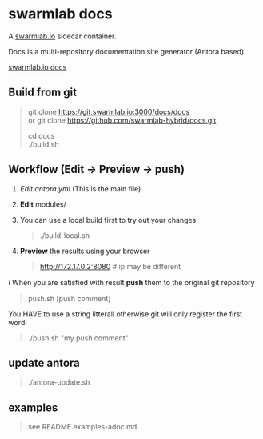 # swarmlab docs

A [swarmlab.io](http://www.swarmlab.io) sidecar container.

Docs is a multi-repository documentation site generator (Antora based)

[swarmlab.io docs](http://docs.swarmlab.io/SwarmLab-HowTos/swarmlab/docs/swarmlab/docs/index.html)

## Build from git

> git clone https://git.swarmlab.io:3000/docs/docs  
> or 
> git clone https://github.com/swarmlab-hybrid/docs.git 
>
> cd docs  
> ./build.sh  
>
>

## Workflow (Edit -> Preview -> push)

1. *Edit antora.yml* (This is the main file)

2. **Edit** modules/

3. You can use a local build first to try out your changes

    >
    > ./build-local.sh
    >

4. **Preview** the results using your browser 

    >
    > http://172.17.0.2:8080 # ip may be different
    >


:information_source: When you are satisfied with result **push** them to the original git repository 

>
> push.sh [push comment]
>
        
You HAVE to use a string litterall otherwise git will only register the first word!
        
>
> ./push.sh "my push comment"
>
    
## update antora
    
>
> ./antora-update.sh
>

## examples 

>
> see README.examples-adoc.md
>

